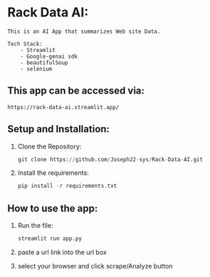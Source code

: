 # Rack Data AI: 
    This is an AI App that summarizes Web site Data.

    Tech Stack:
        - Streamlit
        - Google-genai sdk
        - beautifulSoup
        - selenium

## This app can be accessed via:
    https://rack-data-ai.streamlit.app/
    
## Setup and Installation:
1. Clone the Repository:
    ``` python
    git clone https://github.com/Joseph22-sys/Rack-Data-AI.git 
    ```     
2. Install the requirements:
    ```python 
    pip install -r requirements.txt
    ```
## How to use the app:
    
1. Run the file:
    ```python 
    streamlit run app.py
    ```
2. paste a url link into the url box

3. select your browser and click scrape/Analyze button


 
